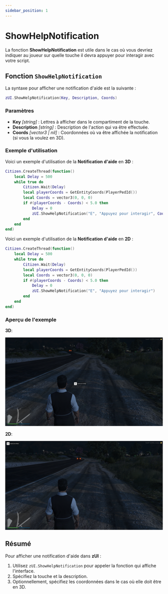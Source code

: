 ```yaml
---
sidebar_position: 1
---
```


# ShowHelpNotification

La fonction **ShowHelpNotification** est utile dans le cas où vous devriez indiquer au joueur sur quelle touche il devra appuyer pour interagir avec votre script.

## Fonction `ShowHelpNotification`

La syntaxe pour afficher une notification d'aide est la suivante :

```lua
zUI.ShowHelpNotification(Key, Description, Coords)
```

### Paramètres

- **Key** _[string]_ : Lettres à afficher dans le compartiment de la touche.
- **Description** _[string]_ : Description de l'action qui va être effectuée.
- **Coords** _[vector3 | nil]_ : Coordonnées où va être affichée la notification (si vous la voulez en 3D).

### Exemple d'utilisation

Voici un exemple d'utilisation de la **Notification d'aide** en **3D** :

```lua
Citizen.CreateThread(function()
    local Delay = 500
    while true do
        Citizen.Wait(Delay)
        local playerCoords = GetEntityCoords(PlayerPedId())
        local Coords = vector3(0, 0, 0)
        if #(playerCoords - Coords) < 5.0 then
            Delay = 0
            zUI.ShowHelpNotification("E", "Appuyez pour interagir", Coords)
        end
    end
end)
```

Voici un exemple d'utilisation de la **Notification d'aide** en **2D** :

```lua
Citizen.CreateThread(function()
    local Delay = 500
    while true do
        Citizen.Wait(Delay)
        local playerCoords = GetEntityCoords(PlayerPedId())
        local Coords = vector3(0, 0, 0)
        if #(playerCoords - Coords) < 5.0 then
            Delay = 0
            zUI.ShowHelpNotification("E", "Appuyez pour interagir")
        end
    end
end)
```

### Aperçu de l'exemple

**3D**:

![](./img/helpNotif3d.png)

**2D**:

![](./img/helpNotif2d.png)

## Résumé

Pour afficher une notification d'aide dans **zUI** :

1. Utilisez `zUI.ShowHelpNotification` pour appeler la fonction qui affiche l'interface.
2. Spécifiez la touche et la description.
3. Optionnellement, spécifiez les coordonnées dans le cas où elle doit être en 3D.
